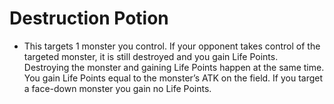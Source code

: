 # Destruction Potion

*   This targets 1 monster you control. If your opponent takes control of the targeted monster, it is still destroyed and you gain Life Points. Destroying the monster and gaining Life Points happen at the same time. You gain Life Points equal to the monster’s ATK on the field. If you target a face-down monster you gain no Life Points.
